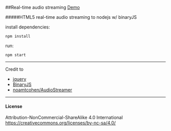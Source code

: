 ##Real-time audio streaming [Demo](https://audio.rsa.pub)

#####HTML5 real-time audio streaming to nodejs w/ binaryJS


install dependencies:

    npm install
   
run:

    npm start

---

Credit to 
- [jquery](https://jquery.com/)
- [BinaryJS](https://github.com/binaryjs/binaryjs)
- [noamtcohen/AudioStreamer](https://github.com/noamtcohen/AudioStreamer)

---

#### License

Attribution-NonCommercial-ShareAlike 4.0 International
https://creativecommons.org/licenses/by-nc-sa/4.0/

